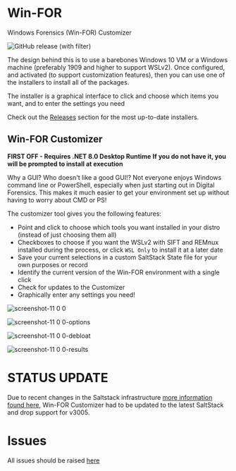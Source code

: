 
# Win-FOR

Windows Forensics (Win-FOR) Customizer

![GitHub release (with filter)](https://img.shields.io/github/v/release/digitalsleuth/win-for?style=flat&label=Latest%20Win-FOR%20Release)

The design behind this is to use a barebones Windows 10 VM or a Windows machine (preferably 1909 and higher to support WSLv2).
Once configured, and activated (to support customization features), then you can use one of the installers to
install all of the packages.  

The installer is a graphical interface to click and choose which items you want, and to enter the settings you need

Check out the [Releases](https://github.com/digitalsleuth/WIN-FOR/releases) section for the most up-to-date installers.

## Win-FOR Customizer

**FIRST OFF - Requires .NET 8.0 Desktop Runtime**
**If you do not have it, you will be prompted to install at execution**

Why a GUI? Who doesn't like a good GUI!?
Not everyone enjoys Windows command line or PowerShell, especially when just starting out in Digital Forensics.
This makes it much easier to get your environment set up without having to worry about CMD or PS!

The customizer tool gives you the following features:

- Point and click to choose which tools you want installed in your distro (instead of just choosing them all)
- Checkboxes to choose if you want the WSLv2 with SIFT and REMnux installed during the process, or click `WSL Only` to install it at a later date
- Save your current selections in a custom SaltStack State file for your own purposes or record
- Identify the current version of the Win-FOR environment with a single click
- Check for updates to the Customizer
- Graphically enter any settings you need!

![screenshot-11 0 0](https://github.com/digitalsleuth/WIN-FOR/raw/main/images/screenshot-11.0.0.png)

![screenshot-11 0 0-options](https://github.com/digitalsleuth/WIN-FOR/raw/main/images/screenshot-11.0.0-options.png)

![screenshot-11 0 0-debloat](https://github.com/digitalsleuth/WIN-FOR/raw/main/images/screenshot-11.0.0-debloat.png)

![screenshot-11 0 0-results](https://github.com/digitalsleuth/WIN-FOR/raw/main/images/screenshot-11.0.0-results.png)

# STATUS UPDATE

Due to recent changes in the Saltstack infrastructure [more information found here](https://saltproject.io/blog/salt-project-package-repo-migration-and-guidance/), Win-FOR Customizer had to be updated to the latest SaltStack and drop support for v3005.

# Issues

All issues should be raised [here](https://github.com/digitalsleuth/WIN-FOR/Issues)
